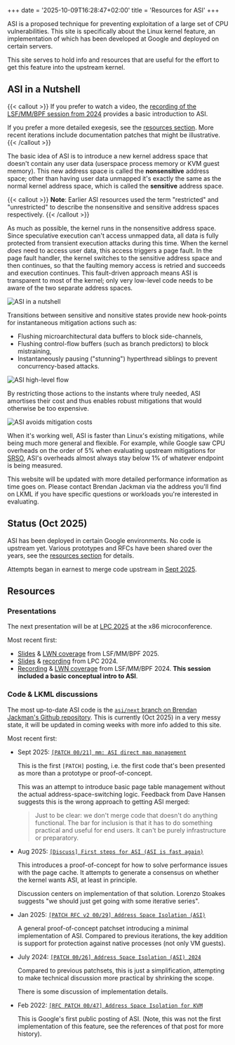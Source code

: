 +++
date = '2025-10-09T16:28:47+02:00'
title = 'Resources for ASI'
+++

ASI is a proposed technique for preventing exploitation of a large set of CPU
vulnerabilities. This site is specifically about the Linux kernel feature, an
implementation of which has been developed at Google and deployed on certain
servers.

This site serves to hold info and resources that are useful for the effort to
get this feature into the upstream kernel.

## ASI in a Nutshell

{{< callout >}}
If you prefer to watch a video, the [recording of the LSF/MM/BPF session from
2024](https://www.youtube.com/watch?v=DxaN6X_fdlI) provides a basic introduction
to ASI.

If you prefer a more detailed exegesis, see the [resources section](#resources).
More recent iterations include documentation patches that might be illustrative.
{{< /callout >}}

The basic idea of ASI is to introduce a new kernel address space that doesn't
contain any user data (userspace process memory or KVM guest memory). This new
address space is called the **nonsensitive** address space; other than having
user data unmapped it's exactly the same as the normal kernel address space,
which is called the **sensitive** address space.

{{< callout >}}
**Note**: Earlier ASI resources used the term "restricted" and "unrestricted" to
describe the nonsensitive and sensitive address spaces respectively.
{{< /callout >}}

As much as possible, the kernel runs in the nonsensitive address space. Since
speculative execution can't access unmapped data, all data is fully protected
from transient execution attacks during this time. When the kernel _does_ need
to access user data, this access triggers a page fault. In the page fault
handler, the kernel switches to the sensitive address space and then continues,
so that the faulting memory access is retried and succeeds and execution
continues. This fault-driven approach means ASI is transparent to most of the
kernel; only very low-level code needs to be aware of the two separate address
spaces.

![ASI in a nutshell](asi_nutshell.svg)

Transitions between sensitive and nonsitive states provide new hook-points for
instantaneous mitigation actions such as:

- Flushing microarchitectural data buffers to block side-channels,
- Flushing control-flow buffers (such as branch predictors) to block
  mistraining,
- Instantaneously pausing ("stunning") hyperthread siblings to prevent
  concurrency-based attacks.

![ASI high-level flow](asi_high_level_flow.svg)

By restricting those actions to the instants where truly needed, ASI amortises
their cost and thus enables robust mitigations that would otherwise be too
expensive.

![ASI avoids mitigation costs](asi_no_cost.svg)

When it's working well, ASI is faster than Linux's existing mitigations, while
being much more general and flexible. For example, while Google saw CPU
overheads on the order of 5% when evaluating upstream mitigations for
[SRSO](https://docs.kernel.org/admin-guide/hw-vuln/srso.html), ASI's overheads
almost always stay below 1% of whatever endpoint is being measured.

This website will be updated with more detailed performance information as time
goes on. Please contact Brendan Jackman via the address you'll find on LKML if
you have specific questions or workloads you're interested in evaluating.

## Status (Oct 2025)

ASI has been deployed in certain Google environments. No code is upstream yet.
Various prototypes and RFCs have been shared over the years, see the [resources
section](#resources) for details.

Attempts began in earnest to merge code upstream in [Sept
2025](https://lore.kernel.org/all/20250924-b4-asi-page-alloc-v1-0-2d861768041f@google.com/T/#t).

## Resources

### Presentations

The next presentation will be at [LPC 2025](https://lpc.events/event/19/program)
at the x86 microconference.

Most recent first:

- [Slides](https://docs.google.com/presentation/u/1/d/1waibhMBXhfJ2qVEz8KtXop9MZ6UyjlWmK71i0WIH7CY/edit?slide=id.p#slide=id.p)
  & [LWN coverage](https://lwn.net/Articles/1016013/) from LSF/MM/BPF 2025.
- [Slides](https://lpc.events/event/18/contributions/1761/attachments/1549/3230/ASI%20LPC2024.pdf)
  & [recording](https://www.youtube.com/watch?v=uzJ-Z4dzT0c) from LPC 2024.
- [Recording](https://www.youtube.com/watch?v=DxaN6X_fdlI) & [LWN
  coverage](https://lwn.net/Articles/974390/) from LSF/MM/BPF 2024. **This
  session included a basic conceptual intro to ASI**.

### Code & LKML discussions

The most up-to-date ASI code is the [`asi/next` branch on Brendan Jackman's
Github repository](https://github.com/bjackman/linux/tree/asi/next). This is
currently (Oct 2025) in a very messy state, it will be updated in coming weeks
with more info added to this site.

Most recent first:

- Sept 2025: [`[PATCH 00/21] mm: ASI direct map management`](https://lore.kernel.org/all/20250924-b4-asi-page-alloc-v1-0-2d861768041f@google.com/T/#t)

  This is the first `[PATCH]` posting, i.e. the first code that's been presented
  as more than a prototype or proof-of-concept.

  This was an attempt to introduce basic page table management without the actual
  address-space-switching logic. Feedback from Dave Hansen suggests this is the
  wrong approach to getting ASI merged:

  > Just to be clear: we don't merge code that doesn't do anything
  > functional. The bar for inclusion is that it has to do something
  > practical and useful for end users. It can't be purely infrastructure or
  > preparatory.

- Aug 2025: [`[Discuss] First steps for ASI (ASI is fast
  again)`](https://lore.kernel.org/all/20250812173109.295750-1-jackmanb@google.com/)

  This introduces a proof-of-concept for how to solve performance issues with
  the page cache. It attempts to generate a consensus on whether the kernel
  wants ASI, at least in principle.

  Discussion centers on implementation of that solution. Lorenzo Stoakes
  suggests "we should just get going with some iterative series".

- Jan 2025: [`[PATCH RFC v2 00/29] Address Space Isolation
  (ASI)`](https://lore.kernel.org/linux-mm/20250110-asi-rfc-v2-v2-0-8419288bc805@google.com/)

  A general proof-of-concept patchset introducing a minimal implementation of
  ASI. Compared to previous iterations, the key addition is support for
  protection against native processes (not only VM guests).

- July 2024: [`[PATCH 00/26] Address Space Isolation (ASI)
  2024`](https://lore.kernel.org/linux-mm/20240712-asi-rfc-24-v1-0-144b319a40d8@google.com/)

  Compared to previous patchsets, this is just a simplification, attempting to
  make technical discussion more practical by shrinking the scope.

  There is some discussion of implementation details.

- Feb 2022: [`[RFC PATCH 00/47] Address Space Isolation for
  KVM`](https://lore.kernel.org/all/20220223052223.1202152-1-junaids@google.com/)

  This is Google's first public posting of ASI. (Note, this was not the first
  implementation of this feature, see the references of that post for more
  history).
